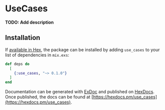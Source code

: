 # UseCases

**TODO: Add description**

## Installation

If [available in Hex](https://hex.pm/docs/publish), the package can be installed
by adding `use_cases` to your list of dependencies in `mix.exs`:

```elixir
def deps do
  [
    {:use_cases, "~> 0.1.0"}
  ]
end
```

Documentation can be generated with [ExDoc](https://github.com/elixir-lang/ex_doc)
and published on [HexDocs](https://hexdocs.pm). Once published, the docs can
be found at [https://hexdocs.pm/use_cases](https://hexdocs.pm/use_cases).

